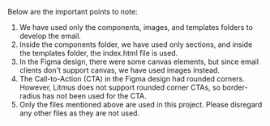 Below are the important points to note:

1. We have used only the components, images, and templates folders to develop the email.
2. Inside the components folder, we have used only sections, and inside the templates folder, the index.html file is used.
3. In the Figma design, there were some canvas elements, but since email clients don't support canvas, we have used images instead.
4. The Call-to-Action (CTA) in the Figma design had rounded corners. However, Litmus does not support rounded corner CTAs, so border-radius has not been used for the CTA.
5. Only the files mentioned above are used in this project. Please disregard any other files as they are not used.